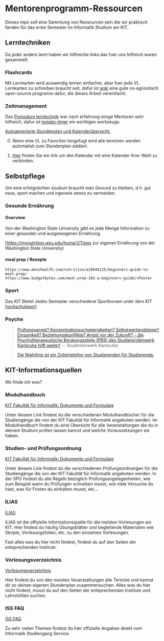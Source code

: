 # Mentorenprogramm-Ressourcen

Dieses repo soll eine Sammlung von Ressourcen sein die wir praktisch fanden für das erste Semester im Informatik Studium am KIT.

## Lerntechniken

Da jeder anders lenrt haben wir hilfreiche links das fuer uns hilfreich waren gesammelt. 

### Flashcards

Mit Lernkarten wird auswendig lernen einfacher, aber fuer jede VL Lernkarten zu schreiben braucht seit, dafur ist [anki](https://apps.ankiweb.net/) eine gute os-agnostisch open-source programm dafur, die dieses Arbeit vereinfacht.


### Zeitmanagement

Das [Pomodoro lerntechnik](https://karrierebibel.de/pomodoro-technik/) war nach erfahrung einige Mentoren sehr hilfreich, dafur ist [tomato-timer](https://tomato-timer.com/) ein wichtiges werkzeugs. 

[Autogenerierte Stundenplan und Kalenderübersicht:](https://campus.studium.kit.edu/events/timetable.php)

0. Wenn eine VL zu Favoriten hingefugt wird alle terminen werden automatish zum Stundenplan addiert.

1. [Hier](https://campus.studium.kit.edu/events/webcal.php) finden Sie ein link um den Kalendar mit eine Kalender ihrer Wahl zu verbinden.

## Selbstpflege

Um eine erfolgreichen studium braucht man Gesund zu bleiben, d.h. gut esse, sport machen und irgenwie stress zu vermeiden.

### Gesunde Ernährung

#### Overview

Von der Washington State University gibt es jede Menge Information zu einer gesunden und ausgewogenen Ernährung.

[https://mynutrition.wsu.edu/home/](Tipps zur eigenen Ernährung von der Washington State University)

#### meal prep / Rezepte
    https://www.menshealth.com/nutrition/a19544125/beginners-guide-to-meal-prep/
    https://www.budgetbytes.com/meal-prep-101-a-beginners-guide/<Paste>


### Sport

Das KIT Bietet Jedes Semester verschiedene Sportkursen unter dem KIT [hochschulsport](https://www.sport.kit.edu/hochschulsport/index.php)

### Psyche

>[Prüfungsangst? Konzentrationsschwierigkeiten? Selbstwertprobleme? Einsamkeit? Beziehungskonflikte?
>Angst vor der Zukunft? - die Psychotherapeutische Beratungsstelle (PBS) des Studierendenwerk Karlsruhe hilft weiter!](https://www.sw-ka.de/de/beratung/psychologisch/psychotherapeutische_beratungsstelle_karlsruhe/) 
 -- Studentenwerk Karlsruhe

> [Die Nightline ist ein Zuhörtelefon von Studierenden für Studierende.](https://nightline-karlsruhe.de/)

## KIT-Informationsquellen

Wo finde ich was?

### Modulhandbuch

[KIT Fakultät für Informatik: Dokumente und Formulare](https://www.informatik.kit.edu/formulare.php)

Unter diesem Link findest du die verschiedenen Modulhandbücher für die Studiengänge die von der KIT Fakultät für Informatik angeboten werden.
Im Modulhandbuch findest du eine Übersicht für alle Veranstaltungen die du in deinem Studium prüfen lassen kannst und welche Voraussetzungen sie haben.

### Studien- und Prüfungsordnung

[KIT Fakultät für Informatik: Dokumente und Formulare](https://www.informatik.kit.edu/formulare.php)

Unter diesem Link findest du die verschiedenen Prüfungsordnungen für die Studiengänge die von der KIT Fakultät für Informatik angeboten werden.
In der SPO findest du alle Regeln bezüglich Prüfungsangelegenheiten, wie zum Beispiel wann du Prüfungen schreiben musst, wie viele Versuche du hast, was für Fristen du einhalten musst, etc...

### ILIAS

[ILIAS](https://ilias.studium.kit.edu)

ILIAS ist die offizielle Informationsquelle für die meisten Vorlesungen am KIT.
Hier findest du häufig Übungsblätter und begleitende Materialien wie Skripte, Vorlesungsfolien, etc. zu den einzelnen Vorlesungen.

Fast alles was du hier nicht findest, findest du auf den Seiten der entsprechenden Institute.

### Vorlesungsverzeichnis

[Vorlesungsverzeichnis](https://campus.studium.kit.edu/events/catalog.php#!campus/all/fields.asp?group=Vorlesungsverzeichnis)

Hier findest du von den meisten Veranstaltungen alle Termine und kannst dir so deinen eigenen Stundenplan zusammensuchen.
Alles was du hier nicht findest, musst du auf den Seiten der entsprechenden Institute und Lehrstühlen suchen.

### ISS FAQ

[ISS FAQ](https://www.informatik.kit.edu/faq-wiki/doku.php)

Zu sehr vielen Themen findest du hier offizielle Angaben direkt vom Informatik Studiengang Service.
